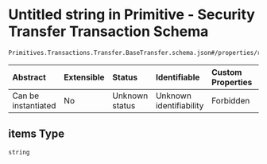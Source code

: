# Untitled string in Primitive - Security Transfer Transaction Schema

```txt
Primitives.Transactions.Transfer.BaseTransfer.schema.json#/properties/resulting_security_ids/items
```



| Abstract            | Extensible | Status         | Identifiable            | Custom Properties | Additional Properties | Access Restrictions | Defined In                                                                                                                 |
| :------------------ | :--------- | :------------- | :---------------------- | :---------------- | :-------------------- | :------------------ | :------------------------------------------------------------------------------------------------------------------------- |
| Can be instantiated | No         | Unknown status | Unknown identifiability | Forbidden         | Allowed               | none                | [BaseTransfer.schema.json*](../../schema/primitives/transactions/transfer/BaseTransfer.schema.json "open original schema") |

## items Type

`string`
